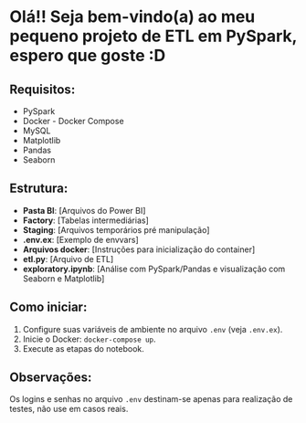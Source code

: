 # Olá!! Seja bem-vindo(a) ao meu pequeno projeto de ETL em PySpark, espero que goste :D

## Requisitos:
- PySpark
- Docker - Docker Compose
- MySQL
- Matplotlib
- Pandas
- Seaborn

## Estrutura:
- **Pasta BI**: [Arquivos do Power BI]
- **Factory**: [Tabelas intermediárias]
- **Staging**: [Arquivos temporários pré manipulação]
- **.env.ex**: [Exemplo de envvars]
- **Arquivos docker**: [Instruções para inicialização do container]
- **etl.py**: [Arquivo de ETL]
- **exploratory.ipynb**: [Análise com PySpark/Pandas e visualização com Seaborn e Matplotlib]

## Como iniciar:

1. Configure suas variáveis de ambiente no arquivo `.env` (veja `.env.ex`).
2. Inicie o Docker: `docker-compose up`.
3. Execute as etapas do notebook.

## Observações:
Os logins e senhas no arquivo `.env` destinam-se apenas para realização de testes, não use em casos reais.
